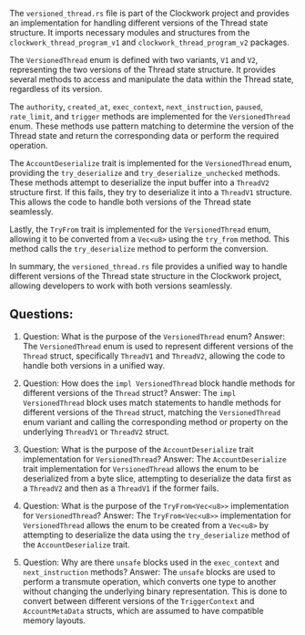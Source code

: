 The `versioned_thread.rs` file is part of the Clockwork project and provides an implementation for handling different versions of the Thread state structure. It imports necessary modules and structures from the `clockwork_thread_program_v1` and `clockwork_thread_program_v2` packages.

The `VersionedThread` enum is defined with two variants, `V1` and `V2`, representing the two versions of the Thread state structure. It provides several methods to access and manipulate the data within the Thread state, regardless of its version.

The `authority`, `created_at`, `exec_context`, `next_instruction`, `paused`, `rate_limit`, and `trigger` methods are implemented for the `VersionedThread` enum. These methods use pattern matching to determine the version of the Thread state and return the corresponding data or perform the required operation.

The `AccountDeserialize` trait is implemented for the `VersionedThread` enum, providing the `try_deserialize` and `try_deserialize_unchecked` methods. These methods attempt to deserialize the input buffer into a `ThreadV2` structure first. If this fails, they try to deserialize it into a `ThreadV1` structure. This allows the code to handle both versions of the Thread state seamlessly.

Lastly, the `TryFrom` trait is implemented for the `VersionedThread` enum, allowing it to be converted from a `Vec<u8>` using the `try_from` method. This method calls the `try_deserialize` method to perform the conversion.

In summary, the `versioned_thread.rs` file provides a unified way to handle different versions of the Thread state structure in the Clockwork project, allowing developers to work with both versions seamlessly.
## Questions: 
 1. Question: What is the purpose of the `VersionedThread` enum?
   Answer: The `VersionedThread` enum is used to represent different versions of the `Thread` struct, specifically `ThreadV1` and `ThreadV2`, allowing the code to handle both versions in a unified way.

2. Question: How does the `impl VersionedThread` block handle methods for different versions of the `Thread` struct?
   Answer: The `impl VersionedThread` block uses match statements to handle methods for different versions of the `Thread` struct, matching the `VersionedThread` enum variant and calling the corresponding method or property on the underlying `ThreadV1` or `ThreadV2` struct.

3. Question: What is the purpose of the `AccountDeserialize` trait implementation for `VersionedThread`?
   Answer: The `AccountDeserialize` trait implementation for `VersionedThread` allows the enum to be deserialized from a byte slice, attempting to deserialize the data first as a `ThreadV2` and then as a `ThreadV1` if the former fails.

4. Question: What is the purpose of the `TryFrom<Vec<u8>>` implementation for `VersionedThread`?
   Answer: The `TryFrom<Vec<u8>>` implementation for `VersionedThread` allows the enum to be created from a `Vec<u8>` by attempting to deserialize the data using the `try_deserialize` method of the `AccountDeserialize` trait.

5. Question: Why are there `unsafe` blocks used in the `exec_context` and `next_instruction` methods?
   Answer: The `unsafe` blocks are used to perform a transmute operation, which converts one type to another without changing the underlying binary representation. This is done to convert between different versions of the `TriggerContext` and `AccountMetaData` structs, which are assumed to have compatible memory layouts.
    